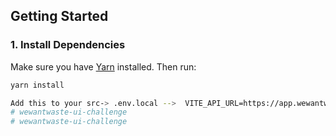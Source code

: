 ## Getting Started

### 1. Install Dependencies

Make sure you have [Yarn](https://classic.yarnpkg.com/en/docs/install) installed. Then run:

```bash
yarn install

Add this to your src-> .env.local -->  VITE_API_URL=https://app.wewantwaste.co.uk/api/
# wewantwaste-ui-challenge
# wewantwaste-ui-challenge
